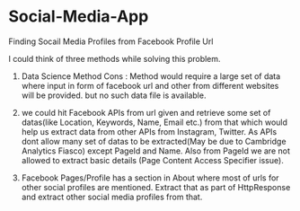 # Social-Media-App
Finding Socail Media Profiles from Facebook Profile Url


I could think of three methods while solving this problem.
1. Data Science Method
  Cons : Method would require a large set of data where input in form of facebook url and other from different websites will be provided.
         but no such data file is available.
         
2. we could hit Facebook APIs from url given and retrieve some set of datas(like Location, Keywords, Name, Email etc.) from that which would help us extract data from other APIs from Instagram, Twitter.
   As APIs dont allow many set of datas to be extracted(May be due to Cambridge Analytics Fiasco) except PageId and Name. Also from PageId we are not allowed to extract basic details (Page Content Access Specifier issue).
   
   
3. Facebook Pages/Profile has a  section in About where most of urls for other social profiles are mentioned. Extract that as part of HttpResponse and extract other social media profiles from that.
